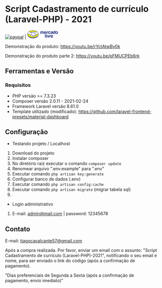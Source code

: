 #  Script Cadastramento de currículo (Laravel-PHP) - 2021
[![paypal](https://www.paypalobjects.com/pt_BR/BR/i/btn/btn_buynowCC_LG.gif)](https://www.paypal.com/cgi-bin/webscr?cmd=_s-xclick&hosted_button_id=9R5A2RSSRQYTN)
|
[![paypal](https://github.com/tigoCaval/images/blob/main/web/mercado_livre.png?raw=true)](https://produto.mercadolivre.com.br/MLB-2098970919-sistema-para-cadastro-de-curriculo-_JM)

Demonstração do produto: https://youtu.be/rYctAtwBy0k

Demonstração do produto parte 2: https://youtu.be/pFMUCPEb6rk
## Ferramentas e Versão
### Requisitos
- PHP versão >= 7.3.23
- Composer versão 2.0.11 - 2021-02-24
- Framework Laravel versão 8.61.0
- Template utilizado (modificado): https://github.com/laravel-frontend-presets/material-dashboard  

## Configuração
- Testando projeto / Localhost 
1. Download do projeto 
2. Instalar composer
3. No diretório raiz executar o comando ```composer update``` 
4. Renomear arquivo ".env.example" para ".env"
5. Executar comando ```php artisan key:generate```
6. Configurar banco de dados (.env)
7. Executar comando ```php artisan config:cache```
8. Executar comando ```php artisan migrate``` (migrar tabela sql)
9. 
- Login administrativo
1. E-mail: admin@mail.com | password: 12345678

## Contato

E-mail: tiagocavalcante57@gmail.com

Após a compra realizada. Por favor, enviar um email com o assunto: "Script Cadastramento de currículo (Laravel-PHP)-2021",
notificando o seu email e nome, para ser enviado o link do código (após a confirmação de pagamento).

"Dias preferenciais de Segunda a Sexta (após a confirmação de pagamento, envio imediato)"

